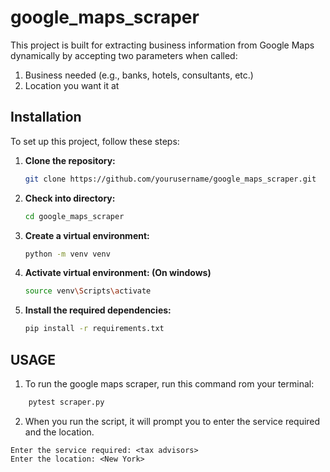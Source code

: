 # google_maps_scraper

This project is built for extracting business information from Google Maps dynamically by accepting two parameters when called:
1. Business needed (e.g., banks, hotels, consultants, etc.)
2. Location you want it at

## Installation

To set up this project, follow these steps:

1. **Clone the repository:**
   ```sh
   git clone https://github.com/yourusername/google_maps_scraper.git
   ```

2. **Check into directory:**
	```sh
   cd google_maps_scraper
   ```

3. **Create a virtual environment:**
	```sh
	python -m venv venv
	```

4. **Activate virtual environment: (On windows)**
	```sh
	source venv\Scripts\activate
	```

5. **Install the required dependencies:**
	```sh
	pip install -r requirements.txt
	```

## USAGE

1. To run the google maps scraper, run this command rom your terminal:
```sh
	pytest scraper.py
```

2. When you run the script, it will prompt you to enter the service required and the location.
```
Enter the service required: <tax advisors>
Enter the location: <New York>
```
